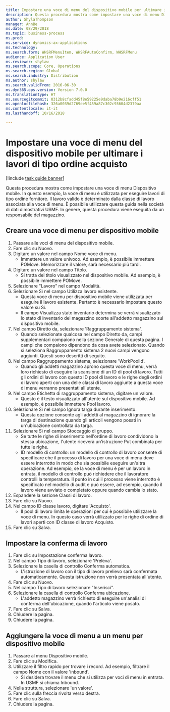 ```yaml
--- 
title: Impostare una voce di menu del dispositivo mobile per ultimare i lavori di tipo ordine acquisto
description: Questa procedura mostra come impostare una voce di menu Dispositivo mobile.
author: ShylaThompson
manager: AnnBe
ms.date: 08/29/2018
ms.topic: business-process
ms.prod: 
ms.service: dynamics-ax-applications
ms.technology: 
ms.search.form: WHSRFMenuItem, WHSRFAutoConfirm, WHSRFMenu
audience: Application User
ms.reviewer: shylaw
ms.search.scope: Core, Operations
ms.search.region: Global
ms.search.industry: Distribution
ms.author: shylaw
ms.search.validFrom: 2016-06-30
ms.dyn365.ops.version: Version 7.0.0
ms.translationtype: HT
ms.sourcegitcommit: 0312b8cfadd45f8e59225e9daba78b9e216cff51
ms.openlocfilehash: 326a0039d2769ee5f459a87c302c93604d2379aa
ms.contentlocale: it-it
ms.lasthandoff: 10/16/2018

---
```

# <a name="set-up-a-mobile-device-menu-item-for-completing-work-of-type-purchase-order"></a>Impostare una voce di menu del dispositivo mobile per ultimare i lavori di tipo ordine acquisto

[!include [task guide banner](../../includes/task-guide-banner.md)]

Questa procedura mostra come impostare una voce di menu Dispositivo mobile. In questo esempio, la voce di menu è utilizzata per eseguire lavori di tipo ordine fornitore. Il lavoro valido è determinato dalla classe di lavoro associata alla voce di menu. È possibile utilizzare questa guida nella società di dati dimostrativi USMF. In genere, questa procedura viene eseguita da un responsabile del magazzino.


## <a name="create-a-mobile-device-menu-item"></a>Creare una voce di menu per dispositivo mobile
1. Passare alle voci di menu del dispositivo mobile.
2. Fare clic su Nuovo.
3. Digitare un valore nel campo Nome voce di menu.
    * Immettere un valore univoco. Ad esempio, è possibile immettere POMove. Memorizzare il valore, sarà necessario più tardi.  
4. Digitare un valore nel campo Titolo.
    * Si tratta del titolo visualizzato nel dispositivo mobile. Ad esempio, è possibile immettere POMove.  
5. Selezionare "Lavoro" nel campo Modalità.
6. Selezionare Sì nel campo Utilizza lavoro esistente.
    * Questa voce di menu per dispositivo mobile viene utilizzata per eseguire il lavoro esistente. Pertanto è necessario impostare questo valore su Sì.  
    * Il campo Visualizza stato inventario determina se verrà visualizzato lo stato di inventario del magazzino scorte all'addetto magazzino sul dispositivo mobile.  
7. Nel campo Diretto da, selezionare 'Raggruppamento sistema'.
    * Quando selezionate qualcosa nel campo Diretto da, campi supplementari compaiono nella sezione Generale di questa pagina. I campi che compaiono dipendono da cosa avete selezionato. Quando si seleziona Raggruppamento sistema 2 nuovi campi vengono aggiunti. Questi sono descritti di seguito.  
8. Nel campo Raggruppamento sistema, selezionare 'WorkPoolId'.
    * Quando gli addetti magazzino aprono questa voce di menu, verrà loro richiesto di eseguire la scansione di un ID di pool di lavoro. Tutti gli ordini di lavoro con questo ID pool di lavoro e le righe degli ordini di lavoro aperti con una delle classi di lavoro aggiunte a questa voce di menu verranno presentati all'utente.  
9. Nel campo Etichetta di raggruppamento sistema, digitare un valore.
    * Questo è il testo visualizzato all'utente sul dispositivo mobile. Ad esempio, è possibile immettere Pool lavoro.  
10. Selezionare Sì nel campo Ignora targa durante inserimento.
    * Questa opzione consente agli addetti al magazzino di ignorare la targa di destinazione quando gli articoli vengono posati in un'ubicazione controllata da targa.  
11. Selezionare Sì nel campo Stoccaggio di gruppo.
    * Se tutte le righe di inserimento nell'ordine di lavoro condividono la stessa ubicazione, l'utente riceverà un'istruzione Put combinata per tutte le righe.  
    * ID modello di controllo: un modello di controllo di lavoro consente di specificare che il processo di lavoro per una voce di menu deve essere interrotto in modo che sia possibile eseguire un'altra operazione. Ad esempio, se la voce di menu è per un lavoro in entrata, il modello di controllo può richiedere che il lavoratore controlli la temperatura. Il punto in cui il processo viene interrotto è specificato nel modello di audit e può essere, ad esempio, quando il lavoro viene avviato o completato oppure quando cambia lo stato.  
12. Espandere la sezione Classi di lavoro.
13. Fare clic su Nuovo.
14. Nel campo ID classe lavoro, digitare 'Acquisto'.
    * Il pool di lavoro limita le operazioni per cui è possibile utilizzare la voce di menu. In questo caso verrà utilizzato per le righe di ordine di lavori aperti con ID classe di lavoro Acquisto.  
15. Fare clic su Salva.

## <a name="set-up-work-confirmation"></a>Impostare la conferma di lavoro
1. Fare clic su Impostazione conferma lavoro.
2. Nel campo Tipo di lavoro, selezionare 'Preleva'.
3. Selezionare la casella di controllo Conferma automatica.
    * L'istruzione di lavoro con il tipo di lavoro prelievo sarà confermata automaticamente. Questa istruzione non verrà presentata all'utente.  
4. Fare clic su Nuovo.
5. Nel campo Tipo di lavoro selezionare "Inserisci".
6. Selezionare la casella di controllo Conferma ubicazione.
    * L'addetto magazzino verrà richiesto di eseguire un'analisi di conferma dell'ubicazione, quando l'articolo viene posato.  
7. Fare clic su Salva.
8. Chiudere la pagina.
9. Chiudere la pagina.

## <a name="add-the-menu-item-to-a-mobile-device-menu"></a>Aggiungere la voce di menu a un menu per dispositivo mobile
1. Passare al menu Dispositivo mobile.
2. Fare clic su Modifica.
3. Utilizzare il filtro rapido per trovare i record. Ad esempio, filtrare il campo Nome con il valore 'inbound'.
    * Si desidera trovare il menu che si utilizza per voci di menu in entrata. In USMF si chiama Inbound.  
4. Nella struttura, selezionare 'un valore'.
5. Fare clic sulla freccia rivolta verso destra.
6. Fare clic su Salva.
7. Chiudere la pagina.


